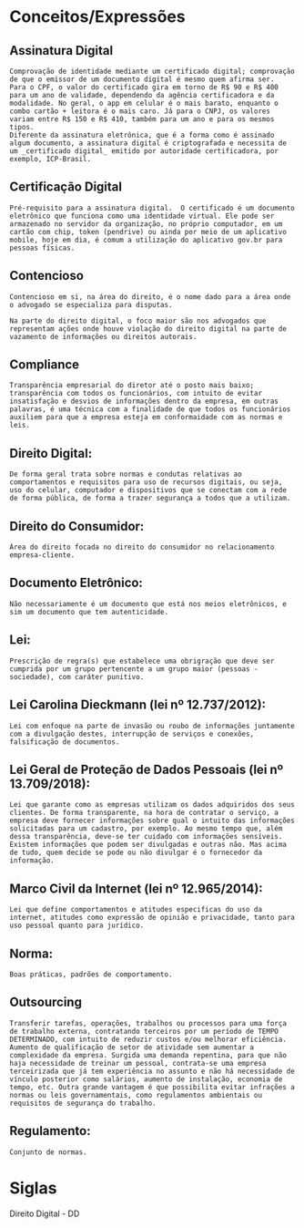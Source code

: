 # Conceitos/Expressões

## Assinatura Digital
    Comprovação de identidade mediante um certificado digital; comprovação de que o emissor de um documento digital é mesmo quem afirma ser.
    Para o CPF, o valor do certificado gira em torno de R$ 90 e R$ 400 para um ano de validade, dependendo da agência certificadora e da modalidade. No geral, o app em celular é o mais barato, enquanto o combo cartão + leitora é o mais caro. Já para o CNPJ, os valores variam entre R$ 150 e R$ 410, também para um ano e para os mesmos tipos.
    Diferente da assinatura eletrônica, que é a forma como é assinado algum documento, a assinatura digital é criptografada e necessita de um _certificado digital_ emitido por autoridade certificadora, por exemplo, ICP-Brasil.
    
## Certificação Digital
    Pré-requisito para a assinatura digital.  O certificado é um documento eletrônico que funciona como uma identidade virtual. Ele pode ser armazenado no servidor da organização, no próprio computador, em um cartão com chip, token (pendrive) ou ainda por meio de um aplicativo mobile, hoje em dia, é comum a utilização do aplicativo gov.br para pessoas físicas.
    
## Contencioso
    Contencioso em si, na área do direito, é o nome dado para a área onde o advogado se especializa para disputas.
    
    Na parte do direito digital, o foco maior são nos advogados que representam ações onde houve violação do direito digital na parte de vazamento de informações ou direitos autorais.
    
## Compliance
    Transparência empresarial do diretor até o posto mais baixo; transparência com todos os funcionários, com intuito de evitar insatisfação e desvios de informações dentro da empresa, em outras palavras, é uma técnica com a finalidade de que todos os funcionários auxiliem para que a empresa esteja em conformaidade com as normas e leis. 

## Direito Digital:
    De forma geral trata sobre normas e condutas relativas ao comportamentos e requisitos para uso de recursos digitais, ou seja,
    uso do celular, computador e dispositivos que se conectam com a rede de forma pública, de forma a trazer segurança a todos que a utilizam.

## Direito do Consumidor:
    Área do direito focada no direito do consumidor no relacionamento empresa-cliente.
    
## Documento Eletrônico:
    Não necessariamente é um documento que está nos meios eletrônicos, e sim um documento que tem autenticidade.
    
## Lei:
    Prescrição de regra(s) que estabelece uma obrigração que deve ser cumprida por um grupo pertencente a um grupo maior (pessoas - sociedade), com caráter punitivo.

## Lei Carolina Dieckmann (lei nº 12.737/2012):
    Lei com enfoque na parte de invasão ou roubo de informações juntamente com a divulgação destes, interrupção de serviços e conexões, falsificação de documentos.

## Lei Geral de Proteção de Dados Pessoais (lei nº 13.709/2018):
    Lei que garante como as empresas utilizam os dados adquiridos dos seus clientes. De forma transparente, na hora de contratar o serviço, a empresa deve fornecer informações sobre qual o intuito das informações solicitadas para um cadastro, por exemplo. Ao mesmo tempo que, além dessa transparência, deve-se ter cuidado com informações sensíveis. Existem informações que podem ser divulgadas e outras não. Mas acima de tudo, quem decide se pode ou não divulgar é o fornecedor da informação.

## Marco Civil da Internet (lei nº 12.965/2014):
    Lei que define comportamentos e atitudes especificas do uso da internet, atitudes como expressão de opinião e privacidade, tanto para uso pessoal quanto para jurídico.
    
## Norma:
    Boas práticas, padrões de comportamento.

## Outsourcing
    Transferir tarefas, operações, trabalhos ou processos para uma força de trabalho externa, contratando terceiros por um período de TEMPO DETERMINADO, com intuito de reduzir custos e/ou melhorar eficiência.
    Aumento de qualificação de setor de atividade sem aumentar a complexidade da empresa. Surgida uma demanda repentina, para que não haja necessidade de treinar um pessoal, contrata-se uma empresa terceirizada que já tem experiência no assunto e não há necessidade de vínculo posterior como salários, aumento de instalação, economia de tempo, etc. Outra grande vantagem é que possibilita evitar infrações a normas ou leis governamentais, como regulamentos ambientais ou requisitos de segurança do trabalho.

## Regulamento:
    Conjunto de normas.

# Siglas

Direito Digital - DD
